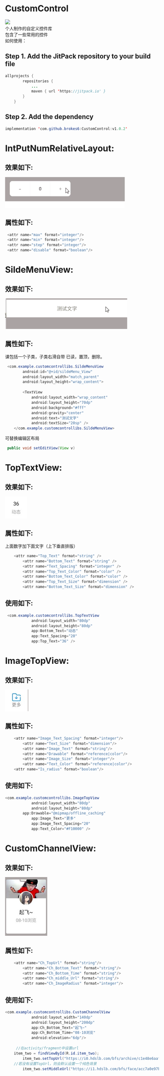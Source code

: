 # CustomControl
[![](https://jitpack.io/v/brokes6/CustomControl.svg)](https://jitpack.io/#brokes6/CustomControl)<br>
个人制作的自定义控件库<br>
包含了一些常用的控件<br>
如何使用：<br>
## Step 1. Add the JitPack repository to your build file<br>
```Java
allprojects {
		repositories {
			...
			maven { url 'https://jitpack.io' }
		}
	}
```
## Step 2. Add the dependency<br>
```Java
implementation 'com.github.brokes6:CustomControl:v1.0.2'
```
# IntPutNumRelativeLayout:<br>
## 效果如下:<br>
![image](https://github.com/brokes6/CustomControl/blob/master/CustomControlLibs/src/showresources/IntPutNumRelativeLayout.gif)<br>
## 属性如下:<br>
```Java
 <attr name="max" format="integer"/>
 <attr name="min" format="integer"/>
 <attr name="step" format="integer"/>
 <attr name="disable" format="boolean"/>
```
# SildeMenuView:<br>
## 效果如下:<br>
![image](https://github.com/brokes6/CustomControl/blob/master/CustomControlLibs/src/showresources/SildeMenuView.gif)<br>
## 属性如下:<br>
课包括一个子类，子类右滑自带 已读，置顶，删除。<br>
```Java
 <com.example.customcontrollibs.SildeMenuView
        android:id="@+id/sildeMenu_View"
        android:layout_width="match_parent"
        android:layout_height="wrap_content">

        <TextView
            android:layout_width="wrap_content"
            android:layout_height="70dp"
            android:background="#fff"
            android:gravity="center"
            android:text="测试文字"
            android:textSize="20sp" />
    </com.example.customcontrollibs.SildeMenuView>
```
可替换编辑区布局<br>
```Java
 public void setEditView(View v)
```
# TopTextView:<br>
## 效果如下:<br>
![image](https://github.com/brokes6/CustomControl/blob/master/CustomControlLibs/src/showresources/Image4.jpg)<br>
## 属性如下:<br>
上面数字加下面文字（上下垂直排版）<br>
```Java
 	<attr name="Top_Text" format="string" />
        <attr name="Bottom_Text" format="string" />
        <attr name="Text_Spacing" format="integer" />
        <attr name="Top_Text_Color" format="color" />
        <attr name="Bottom_Text_Color" format="color" />
        <attr name="Top_Text_Size" format="dimension" />
        <attr name="Bottom_Text_Size" format="dimension" />
```
## 使用如下:<br>
```Java
 <com.example.customcontrollibs.TopTextView
            android:layout_width="80dp"
            android:layout_height="80dp"
            app:Bottom_Text="动态"
            app:Text_Spacing="20"
            app:Top_Text="36" />
```
# ImageTopView:<br>
## 效果如下:<br>
![image](https://github.com/brokes6/CustomControl/blob/master/CustomControlLibs/src/showresources/image5.jpg)<br>
## 属性如下:<br>
```Java
 	<attr name="Image_Text_Spacing" format="integer"/>
        <attr name="Text_Size" format="dimension"/>
        <attr name="Image_Text" format="string"/>
        <attr name="Drawable" format="reference|color"/>
        <attr name="Image_Size" format="integer"/>
        <attr name="Text_Color" format="reference|color"/>
	<attr name="Is_radius" format="boolean"/>
```
## 使用如下:<br>
```Java
<com.example.customcontrollibs.ImageTopView
            android:layout_width="80dp"
            android:layout_height="80dp"
	    app:Drawable="@mipmap/offline_caching"
            app:Image_Text="更多"
            app:Image_Text_Spacing="20"
            app:Text_Color="#F10000" />
```
# CustomChannelView:<br>
## 效果如下:<br>
![image](https://github.com/brokes6/CustomControl/blob/master/CustomControlLibs/src/showresources/image6.jpg)<br>
## 属性如下:<br>
```Java
 	<attr name="Ch_TopUrl" format="string"/>
        <attr name="Ch_Bottom_Text" format="string"/>
        <attr name="Ch_Bottom_Time" format="string"/>
        <attr name="Ch_middle_Url" format="string"/>
        <attr name="Ch_ImageRadius" format="integer"/>
```
## 使用如下:<br>
```Java
<com.example.customcontrollibs.CustomChannelView
            android:layout_width="140dp"
            android:layout_height="200dp"
            app:Ch_Bottom_Text="起飞~"
            app:Ch_Bottom_Time="08-10浏览"
            android:elevation="6dp"/>
	    
	 //在activity/fragment中设置url
	item_two = findViewById(R.id.item_two);
        item_two.setTopUrl("https://i0.hdslb.com/bfs/archive/c1e48e6aaf5e2eb430de9e9c635cb626103c0bef.jpg@412w_232h_1c_100q.jpg");
	//若没有设置TopUrl，则会默认设置一个纯色背景
        item_two.setMiddleUrl("https://i1.hdslb.com/bfs/face/acc7a0e97bf9f6c4d047777e40270a39bc7f4f7d.jpg");
```
